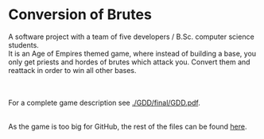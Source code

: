 # Conversion of Brutes

A software project with a team of five developers / B.Sc. computer science students.<br>
It is an Age of Empires themed game, where instead of building a base, you only get priests and hordes
of brutes which attack you.
Convert them and reattack in order to win all other bases.<br><br><br>


For a complete game description see 
<a href=https://github.com/luifire/conversion_of_brutes/blob/6ee300a53aaca2fcf01c33dc0c2b992a5b8cbd20/GDD/final/GDD.pdf>./GDD/final/GDD.pdf</a>.<br><br>

As the game is too big for GitHub, the rest of the files can be found <a href=https://mega.nz/folder/B9EWCZob#xJGBAF6-UABwXYDGwyd03Q>here</a>.
<br>


